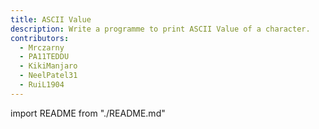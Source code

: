 ```yaml
---
title: ASCII Value
description: Write a programme to print ASCII Value of a character.
contributors:
  - Mrczarny
  - PA11TEDDU
  - KikiManjaro
  - NeelPatel31
  - RuiL1904
---
```


import README from "./README.md"

<README />

